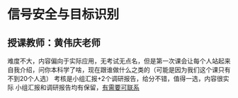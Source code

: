 # 信号安全与目标识别
## 授课教师：黄伟庆老师
难度不大，内容偏向于实际应用，无考试无点名，但是第一次课会让每个人站起来自我介绍，问你本科学了啥，现在跟谁做什么之类的（可能是因为我们这个课只有不到20个人选）
考核是小组汇报+2个调研报告，给分不错，值得一选，内容很实际
小组汇报和调研报告均有保留，[有需要可联系](https://github.com/XMF-7/UCAS-Courses-2025/blob/main/README.md)

